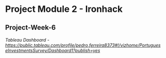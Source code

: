 # Project Module 2 - Ironhack
## Project-Week-6

###### Tableau Dashboard - https://public.tableau.com/profile/pedro.ferreira8373#!/vizhome/PortugueseInvestmentsSurvey/Dashboard1?publish=yes